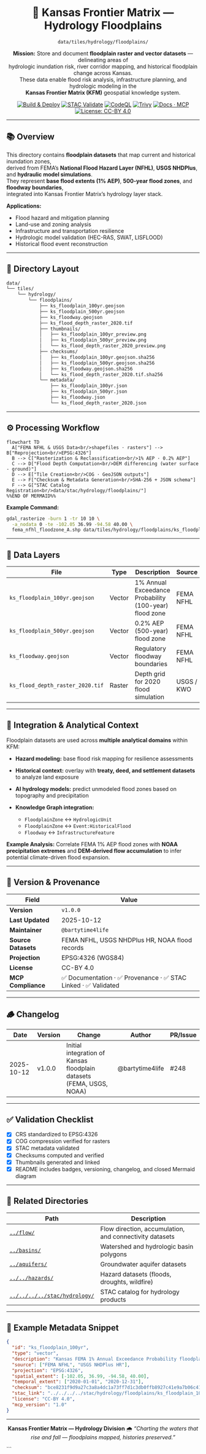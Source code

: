 <div align="center">

# 🌊 Kansas Frontier Matrix — Hydrology Floodplains  
`data/tiles/hydrology/floodplains/`

**Mission:** Store and document **floodplain raster and vector datasets** — delineating areas of  
hydrologic inundation risk, river corridor mapping, and historical floodplain change across Kansas.  
These data enable flood risk analysis, infrastructure planning, and hydrologic modeling in the  
**Kansas Frontier Matrix (KFM)** geospatial knowledge system.

[![Build & Deploy](https://github.com/bartytime4life/Kansas-Frontier-Matrix/actions/workflows/site.yml/badge.svg)](../../../../.github/workflows/site.yml)
[![STAC Validate](https://github.com/bartytime4life/Kansas-Frontier-Matrix/actions/workflows/stac-validate.yml/badge.svg)](../../../../.github/workflows/stac-validate.yml)
[![CodeQL](https://github.com/bartytime4life/Kansas-Frontier-Matrix/actions/workflows/codeql.yml/badge.svg)](../../../../.github/workflows/codeql.yml)
[![Trivy](https://github.com/bartytime4life/Kansas-Frontier-Matrix/actions/workflows/trivy.yml/badge.svg)](../../../../.github/workflows/trivy.yml)
[![Docs · MCP](https://img.shields.io/badge/Docs-MCP-blue)](../../../../docs/)
[![License: CC-BY 4.0](https://img.shields.io/badge/License-CC--BY%204.0-green)](../../../../LICENSE)

</div>

---

## 📚 Overview

This directory contains **floodplain datasets** that map current and historical inundation zones,  
derived from FEMA’s **National Flood Hazard Layer (NFHL)**, **USGS NHDPlus**, and **hydraulic model simulations**.  
They represent **base flood extents (1% AEP)**, **500-year flood zones**, and **floodway boundaries**,  
integrated into Kansas Frontier Matrix’s hydrology layer stack.

**Applications:**
- Flood hazard and mitigation planning  
- Land-use and zoning analysis  
- Infrastructure and transportation resilience  
- Hydrologic model validation (HEC-RAS, SWAT, LISFLOOD)  
- Historical flood event reconstruction  

---

## 📂 Directory Layout

```bash
data/
└── tiles/
    └── hydrology/
        └── floodplains/
            ├── ks_floodplain_100yr.geojson
            ├── ks_floodplain_500yr.geojson
            ├── ks_floodway.geojson
            ├── ks_flood_depth_raster_2020.tif
            ├── thumbnails/
            │   ├── ks_floodplain_100yr_preview.png
            │   ├── ks_floodplain_500yr_preview.png
            │   └── ks_flood_depth_raster_2020_preview.png
            ├── checksums/
            │   ├── ks_floodplain_100yr.geojson.sha256
            │   ├── ks_floodplain_500yr.geojson.sha256
            │   ├── ks_floodway.geojson.sha256
            │   └── ks_flood_depth_raster_2020.tif.sha256
            └── metadata/
                ├── ks_floodplain_100yr.json
                ├── ks_floodplain_500yr.json
                ├── ks_floodway.json
                └── ks_flood_depth_raster_2020.json
````

---

## ⚙️ Processing Workflow

```mermaid
flowchart TD
  A["FEMA NFHL & USGS Data<br/>shapefiles · rasters"] --> B["Reprojection<br/>EPSG:4326"]
  B --> C["Rasterization & Reclassification<br/>1% AEP · 0.2% AEP"]
  C --> D["Flood Depth Computation<br/>DEM differencing (water surface - ground)"]
  D --> E["Tile Creation<br/>COG · GeoJSON outputs"]
  E --> F["Checksum & Metadata Generation<br/>SHA-256 + JSON schema"]
  F --> G["STAC Catalog Registration<br/>data/stac/hydrology/floodplains/"]
%%END OF MERMAID%%
```

**Example Command:**

```bash
gdal_rasterize -burn 1 -tr 10 10 \
  -a_nodata 0 -te -102.05 36.99 -94.58 40.00 \
  fema_nfhl_floodzone_A.shp data/tiles/hydrology/floodplains/ks_floodplain_100yr.tif
```

---

## 🧩 Data Layers

| File                             | Type   | Description                                            | Source     | Units  |
| -------------------------------- | ------ | ------------------------------------------------------ | ---------- | ------ |
| `ks_floodplain_100yr.geojson`    | Vector | 1% Annual Exceedance Probability (100-year) flood zone | FEMA NFHL  | —      |
| `ks_floodplain_500yr.geojson`    | Vector | 0.2% AEP (500-year) flood zone                         | FEMA NFHL  | —      |
| `ks_floodway.geojson`            | Vector | Regulatory floodway boundaries                         | FEMA NFHL  | —      |
| `ks_flood_depth_raster_2020.tif` | Raster | Depth grid for 2020 flood simulation                   | USGS / KWO | meters |

---

## 🧠 Integration & Analytical Context

Floodplain datasets are used across **multiple analytical domains** within KFM:

* **Hazard modeling:** base flood risk mapping for resilience assessments
* **Historical context:** overlay with **treaty, deed, and settlement datasets** to analyze land exposure
* **AI hydrology models:** predict unmodeled flood zones based on topography and precipitation
* **Knowledge Graph integration:**

  * `FloodplainZone` ↔ `HydrologicUnit`
  * `FloodplainZone` ↔ `Event:HistoricalFlood`
  * `Floodway` ↔ `InfrastructureFeature`

**Example Analysis:**
Correlate FEMA 1% AEP flood zones with **NOAA precipitation extremes** and **DEM-derived flow accumulation**
to infer potential climate-driven flood expansion.

---

## 🧮 Version & Provenance

| Field               | Value                                                        |
| ------------------- | ------------------------------------------------------------ |
| **Version**         | `v1.0.0`                                                     |
| **Last Updated**    | 2025-10-12                                                   |
| **Maintainer**      | `@bartytime4life`                                            |
| **Source Datasets** | FEMA NFHL, USGS NHDPlus HR, NOAA flood records               |
| **Projection**      | EPSG:4326 (WGS84)                                            |
| **License**         | CC-BY 4.0                                                    |
| **MCP Compliance**  | ✅ Documentation · ✅ Provenance · ✅ STAC Linked · ✅ Validated |

---

## 🪵 Changelog

| Date       | Version | Change                                                               | Author          | PR/Issue |
| ---------- | ------- | -------------------------------------------------------------------- | --------------- | -------- |
| 2025-10-12 | v1.0.0  | Initial integration of Kansas floodplain datasets (FEMA, USGS, NOAA) | @bartytime4life | #248     |

---

## ✅ Validation Checklist

* [x] CRS standardized to EPSG:4326
* [x] COG compression verified for rasters
* [x] STAC metadata validated
* [x] Checksums computed and verified
* [x] Thumbnails generated and linked
* [x] README includes badges, versioning, changelog, and closed Mermaid diagram

---

## 🔗 Related Directories

| Path                                                         | Description                                             |
| ------------------------------------------------------------ | ------------------------------------------------------- |
| [`../flow/`](../flow/)                                       | Flow direction, accumulation, and connectivity datasets |
| [`../basins/`](../basins/)                                   | Watershed and hydrologic basin polygons                 |
| [`../aquifers/`](../aquifers/)                               | Groundwater aquifer datasets                            |
| [`../../hazards/`](../../hazards/)                           | Hazard datasets (floods, droughts, wildfire)            |
| [`../../../../stac/hydrology/`](../../../../stac/hydrology/) | STAC catalog for hydrology products                     |

---

## 🧭 Example Metadata Snippet

```json
{
  "id": "ks_floodplain_100yr",
  "type": "vector",
  "description": "Kansas FEMA 1% Annual Exceedance Probability floodplain boundary polygons",
  "source": ["FEMA NFHL", "USGS NHDPlus HR"],
  "projection": "EPSG:4326",
  "spatial_extent": [-102.05, 36.99, -94.58, 40.00],
  "temporal_extent": ["2020-01-01", "2020-12-31"],
  "checksum": "bce8231f9d9a27c3a8a4dc1a73ff7d1c3db0ffb8927c41e9a7b06c4129edaa1e",
  "stac_link": "../../../../stac/hydrology/floodplains/ks_floodplain_100yr.json",
  "license": "CC-BY 4.0",
  "mcp_version": "1.0"
}
```

---

<div align="center">

**Kansas Frontier Matrix — Hydrology Division**
🌧️ *“Charting the waters that rise and fall — floodplains mapped, histories preserved.”*

</div>
```

